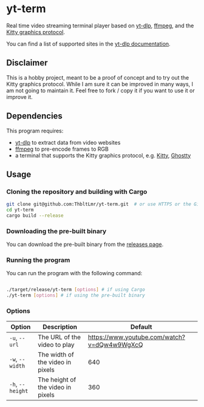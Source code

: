 # yt-term
Real time video streaming terminal player based on [yt-dlp](https://github.com/yt-dlp/yt-dlp), [ffmpeg](https://www.ffmpeg.org), and the [Kitty graphics protocol](https://sw.kovidgoyal.net/kitty/graphics-protocol/).

You can find a list of supported sites in the [yt-dlp documentation](https://github.com/yt-dlp/yt-dlp/blob/master/supportedsites.md).

## Disclaimer
This is a hobby project, meant to be a proof of concept and to try out the Kitty graphics protocol. While I am sure it can be improved in many ways, I am not going to maintain it. Feel free to fork / copy it if you want to use it or improve it.

## Dependencies
This program requires:
- [yt-dlp](https://github.com/yt-dlp/yt-dlp) to extract data from video websites
- [ffmpeg](https://www.ffmpeg.org) to pre-encode frames to RGB
- a terminal that supports the Kitty graphics protocol, e.g. [Kitty](https://sw.kovidgoyal.net/kitty/), [Ghostty](https://ghostty.org/)

## Usage

### Cloning the repository and building with Cargo
```bash
git clone git@github.com:ThbltLmr/yt-term.git  # or use HTTPS or the GitHub CLI
cd yt-term
cargo build --release
```

### Downloading the pre-built binary
You can download the pre-built binary from the [releases page](https://github.com/ThbltLmr/yt-term/releases).

### Running the program
You can run the program with the following command:
```bash 

./target/release/yt-term [options] # if using Cargo
./yt-term [options] # if using the pre-built binary
```

### Options
| Option | Description | Default |
|--------|-------------|---------|
| `-u`, `--url` | The URL of the video to play | https://www.youtube.com/watch?v=dQw4w9WgXcQ |
| `-w`, `--width` | The width of the video in pixels | 640 |
| `-h`, `--height` | The height of the video in pixels | 360 |

